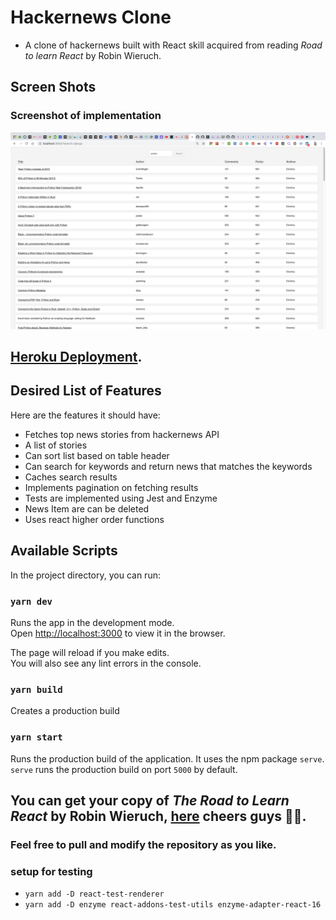 # Hackernews Clone

- A clone of hackernews built with React skill acquired from reading _Road to learn React_ by Robin Wieruch.

## Screen Shots

### Screenshot of implementation

![Screen shot](https://github.com/Miravicson/hackernewsclone/blob/master/screenshot.png)

## [Heroku Deployment](https://slackclonev.herokuapp.com/).

## Desired List of Features

Here are the features it should have:

- Fetches top news stories from hackernews API
- A list of stories
- Can sort list based on table header
- Can search for keywords and return news that matches the keywords
- Caches search results
- Implements pagination on fetching results
- Tests are implemented using Jest and Enzyme
- News Item are can be deleted
- Uses react higher order functions

## Available Scripts

In the project directory, you can run:

### `yarn dev`

Runs the app in the development mode.<br>
Open [http://localhost:3000](http://localhost:3000) to view it in the browser.

The page will reload if you make edits.<br>
You will also see any lint errors in the console.

### `yarn build`

Creates a production build

### `yarn start`

Runs the production build of the application. It uses the npm package `serve`. `serve` runs the production build on port `5000` by default.

## You can get your copy of _The Road to Learn React_ by Robin Wieruch, [here](https://www.amazon.com/Road-learn-React-pragmatic-React-js/dp/172004399X/ref=sr_1_1?keywords=the+road+to+learn+react&qid=1567329650&s=gateway&sr=8-1) cheers guys 🎂😎.

### Feel free to pull and modify the repository as you like.

### setup for testing

- `yarn add -D react-test-renderer`
- `yarn add -D enzyme react-addons-test-utils enzyme-adapter-react-16`
